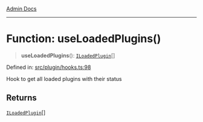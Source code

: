 [Admin Docs](/)

***

# Function: useLoadedPlugins()

> **useLoadedPlugins**(): [`ILoadedPlugin`](../../types/interfaces/ILoadedPlugin.md)[]

Defined in: [src/plugin/hooks.ts:98](https://github.com/PalisadoesFoundation/talawa-admin/blob/main/src/plugin/hooks.ts#L98)

Hook to get all loaded plugins with their status

## Returns

[`ILoadedPlugin`](../../types/interfaces/ILoadedPlugin.md)[]
